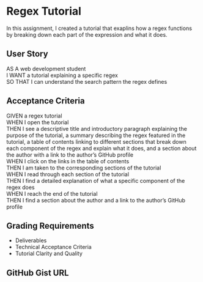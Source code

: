 # Regex Tutorial

In this assignment, I created a tutorial that exaplins how a regex functions by breaking down each part of the expression and what it does.

## User Story

AS A web development student
</br>
I WANT a tutorial explaining a specific regex
</br>
SO THAT I can understand the search pattern the regex defines

## Acceptance Criteria

GIVEN a regex tutorial
</br>
WHEN I open the tutorial
</br>
THEN I see a descriptive title and introductory paragraph explaining the purpose of the tutorial, a summary describing the regex featured in the tutorial, a table of contents linking to different sections that break down each component of the regex and explain what it does, and a section about the author with a link to the author’s GitHub profile
</br>
WHEN I click on the links in the table of contents
</br>
THEN I am taken to the corresponding sections of the tutorial
</br>
WHEN I read through each section of the tutorial
</br>
THEN I find a detailed explanation of what a specific component of the regex does
</br>
WHEN I reach the end of the tutorial
</br>
THEN I find a section about the author and a link to the author’s GitHub profile

## Grading Requirements

- Deliverables
- Technical Acceptance Criteria
- Tutorial Clarity and Quality

## GitHub Gist URL
